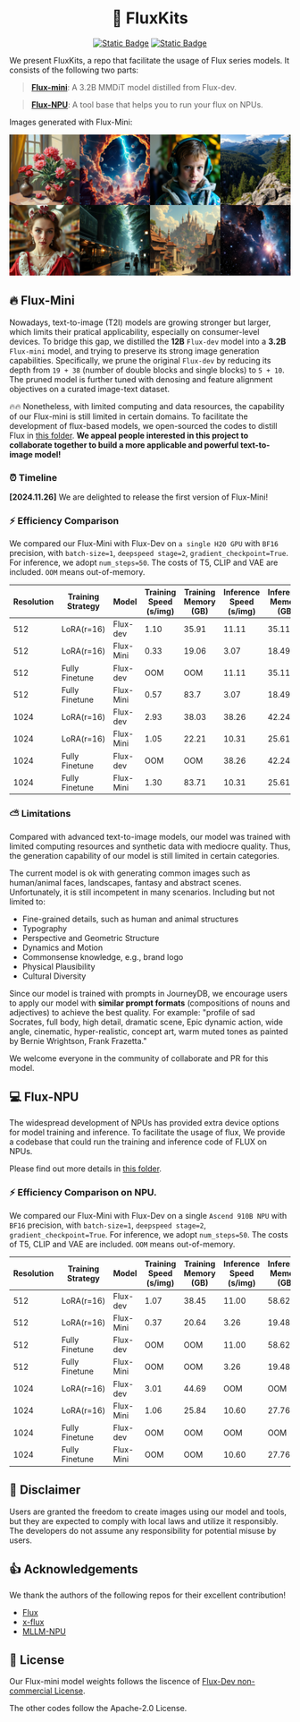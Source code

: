 # <div align='center'>🌟 FluxKits </div>

<div align="center">


[![Static Badge](https://img.shields.io/badge/Model-Huggingface-yellow)](https://huggingface.co/TencentARC/flux-mini)
[![Static Badge](https://img.shields.io/badge/%F0%9F%A4%97%20Gradio%20Demo-Huggingface-orange)](https://huggingface.co/spaces/TencentARC/Flux-Mini)

</div>

We present FluxKits, a repo that facilitate the usage of Flux series models. It consists of the following two parts:

> [**Flux-mini**](./flux-mini/): A 3.2B MMDiT model distilled from Flux-dev.

> [**Flux-NPU**](./flux-npu/): A tool base that helps you to run your flux on NPUs.


Images generated with Flux-Mini:
<div align="center">
<img src="assets/flux_distill-flux-mini-teaser.jpg" width="800" alt="Teaser image">
</div>


## 🔥 Flux-Mini

Nowadays, text-to-image (T2I) models are growing stronger but larger, which limits their pratical applicability, especially on consumer-level devices. To bridge this gap, we distilled the **12B** `Flux-dev` model into a **3.2B** `Flux-mini` model, and trying to preserve its strong image generation capabilities. Specifically, we prune the original `Flux-dev` by reducing its depth from `19 + 38` (number of double blocks and single blocks) to `5 + 10`. The pruned model is further tuned with denosing and feature alignment objectives on a curated image-text dataset.

🔥🔥 Nonetheless, with limited computing and data resources, the capability of our Flux-mini is still limited in certain domains. To facilitate the development of flux-based models, we open-sourced the codes to distill Flux in [this folder](./flux-npu/). **We appeal people interested in this project to collaborate together to build a more applicable and powerful text-to-image model!**


### ⏰ Timeline

**[2024.11.26]** We are delighted to release the first version of Flux-Mini!


### ⚡️ Efficiency Comparison
We compared our Flux-Mini with Flux-Dev on `a single H20 GPU` with `BF16` precision, with `batch-size=1`, `deepspeed stage=2`, `gradient_checkpoint=True`. For inference, we adopt `num_steps=50`. The costs of T5, CLIP and VAE are included. `OOM` means out-of-memory.


|  Resolution  | Training Strategy | Model | Training Speed (s/img) | Training Memory (GB) | Inference Speed (s/img) | Inference Memory (GB) |
|-------|------|---------|---------|---------|---------|---------|
| 512 | LoRA(r=16) | Flux-dev | 1.10 | 35.91 | 11.11 | 35.11 |
| 512 | LoRA(r=16) | Flux-Mini | 0.33 | 19.06 | 3.07 | 18.49 | 
| 512 | Fully Finetune | Flux-dev | OOM | OOM | 11.11 | 35.11 | 
| 512 | Fully Finetune | Flux-Mini | 0.57 | 83.7 | 3.07 | 18.49 | 
| 1024 | LoRA(r=16) | Flux-dev | 2.93 | 38.03 | 38.26 | 42.24 |
| 1024 | LoRA(r=16) | Flux-Mini | 1.05 | 22.21 | 10.31 | 25.61 |
| 1024 | Fully Finetune | Flux-dev | OOM | OOM | 38.26 | 42.24 |
| 1024 | Fully Finetune | Flux-Mini | 1.30 | 83.71 | 10.31 | 25.61 |


### ⛅ Limitations
Compared with advanced text-to-image models, our model was trained with limited computing resources and synthetic data with mediocre quality. 
Thus, the generation capability of our model is still limited in certain categories.

The current model is ok with generating common images such as human/animal faces, landscapes, fantasy and abstract scenes.  
Unfortunately, it is still incompetent in many scenarios. Including but not limited to:
* Fine-grained details, such as human and animal structures
* Typography 
* Perspective and Geometric Structure
* Dynamics and Motion
* Commonsense knowledge, e.g., brand logo
* Physical Plausibility
* Cultural Diversity

Since our model is trained with prompts in JourneyDB, we encourage users to apply our model with **similar prompt formats** (compositions of nouns and adjectives) to achieve the best quality. 
For example: "profile of sad Socrates, full body, high detail, dramatic scene, Epic dynamic action, wide angle, cinematic, hyper-realistic, concept art, warm muted tones as painted by Bernie Wrightson, Frank Frazetta."


We welcome everyone in the community of collaborate and PR for this model.


## 💻 Flux-NPU

The widespread development of NPUs has provided extra device options for model training and inference. To facilitate the usage of flux, We provide a codebase that could run the training and inference code of FLUX on NPUs. 

Please find out more details in [this folder](./flux-npu).   

### ⚡️ Efficiency Comparison on NPU.
We compared our Flux-Mini with Flux-Dev on a single `Ascend 910B NPU` with `BF16` precision, with `batch-size=1`, `deepspeed stage=2`, `gradient_checkpoint=True`. For inference, we adopt `num_steps=50`. The costs of T5, CLIP and VAE are included. `OOM` means out-of-memory.


|  Resolution  | Training Strategy | Model | Training Speed (s/img) | Training Memory (GB) | Inference Speed (s/img) | Inference Memory (GB) |
|-------|------|---------|---------|---------|---------|---------|
| 512 | LoRA(r=16) | Flux-dev | 1.07 | 38.45 | 11.00 | 58.62 |
| 512 | LoRA(r=16) | Flux-Mini | 0.37 | 20.64 | 3.26 | 19.48 | 
| 512 | Fully Finetune | Flux-dev | OOM | OOM | 11.00 | 58.62 | 
| 512 | Fully Finetune | Flux-Mini | OOM | OOM | 3.26 | 19.48 | 
| 1024 | LoRA(r=16) | Flux-dev | 3.01 | 44.69 | OOM | OOM |
| 1024 | LoRA(r=16) | Flux-Mini | 1.06 | 25.84 | 10.60 | 27.76 |
| 1024 | Fully Finetune | Flux-dev | OOM | OOM | OOM | OOM |
| 1024 | Fully Finetune | Flux-Mini | OOM | OOM | 10.60 | 27.76 |

## 🐾 Disclaimer
Users are granted the freedom to create images using our model and tools, but they are expected to comply with local laws and utilize it responsibly. The developers do not assume any responsibility for potential misuse by users.

## 👍 Acknowledgements
We thank the authors of the following repos for their excellent contribution!

- [Flux](https://github.com/black-forest-labs/flux)
- [x-flux](https://github.com/XLabs-AI/x-flux)
- [MLLM-NPU](https://github.com/TencentARC/mllm-npu)

## 🔎 License
Our Flux-mini model weights follows the liscence of [Flux-Dev non-commercial License](https://github.com/black-forest-labs/flux/blob/main/model_licenses/LICENSE-FLUX1-dev).

The other codes follow the Apache-2.0 License.
